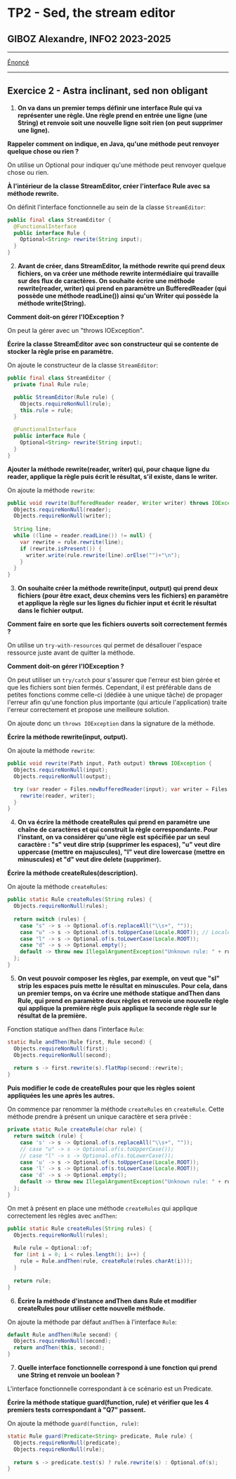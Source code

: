 # TP2 - Sed, the stream editor
## GIBOZ Alexandre, INFO2 2023-2025
***

[Énoncé](https://www-igm.univ-mlv.fr/ens/IR/IR2/2023-2024/JavaAvance/td02.php)
***

## Exercice 2 - Astra inclinant, sed non obligant

1. **On va dans un premier temps définir une interface Rule qui va représenter une règle. 
    Une règle prend en entrée une ligne (une String) et renvoie soit une nouvelle ligne soit rien (on peut supprimer une ligne).**

**Rappeler comment on indique, en Java, qu'une méthode peut renvoyer quelque chose ou rien ?**

On utilise un Optional<T> pour indiquer qu'une méthode peut renvoyer quelque chose ou rien.

**À l'intérieur de la classe StreamEditor, créer l'interface Rule avec sa méthode rewrite.**

On définit l'interface fonctionnelle au sein de la classe `StreamEditor`:
```java
public final class StreamEditor {
  @FunctionalInterface
  public interface Rule {
    Optional<String> rewrite(String input);
  }
}
```

2. **Avant de créer, dans StreamEditor, la méthode rewrite qui prend deux fichiers, on va créer une méthode rewrite intermédiaire qui travaille sur des flux de caractères. 
    On souhaite écrire une méthode rewrite(reader, writer) qui prend en paramètre un BufferedReader (qui possède une méthode readLine()) ainsi qu'un Writer qui possède la méthode write(String).**

**Comment doit-on gérer l'IOException ?**

On peut la gérer avec un "throws IOException".

**Écrire la classe StreamEditor avec son constructeur qui se contente de stocker la règle prise en paramètre.**

On ajoute le constructeur de la classe `StreamEditor`:
```java
public final class StreamEditor {
  private final Rule rule;

  public StreamEditor(Rule rule) {
    Objects.requireNonNull(rule);
    this.rule = rule;
  }

  @FunctionalInterface
  public interface Rule {
    Optional<String> rewrite(String input);
  }
}
```


**Ajouter la méthode rewrite(reader, writer) qui, pour chaque ligne du reader, applique la règle puis écrit le résultat, s'il existe, dans le writer.**

On ajoute la méthode `rewrite`:
```java
public void rewrite(BufferedReader reader, Writer writer) throws IOException {
  Objects.requireNonNull(reader);
  Objects.requireNonNull(writer);
  
  String line;
  while ((line = reader.readLine()) != null) {
    var rewrite = rule.rewrite(line);
    if (rewrite.isPresent()) {
      writer.write(rule.rewrite(line).orElse("")+"\n");
    }
  }
}
```

3. **On souhaite créer la méthode rewrite(input, output) qui prend deux fichiers (pour être exact, deux chemins vers les fichiers) en paramètre et applique la règle sur les lignes du fichier input et écrit le résultat dans le fichier output.**

**Comment faire en sorte que les fichiers ouverts soit correctement fermés ?**

On utilise un `try-with-resources` qui permet de désallouer l'espace ressource juste avant de quitter la méthode.

**Comment doit-on gérer l'IOException ?**

On peut utiliser un `try/catch` pour s'assurer que l'erreur est bien gérée et que les fichiers sont bien fermés. 
Cependant, il est préférable dans de petites fonctions comme celle-ci (dédiée à une unique tâche) de propager l'erreur afin qu'une fonction plus importante (qui articule l'application)
traite l'erreur correctement et propose une meilleure solution. 

On ajoute donc un `throws IOException` dans la signature de la méthode.

**Écrire la méthode rewrite(input, output).**

On ajoute la méthode `rewrite`:
```java
public void rewrite(Path input, Path output) throws IOException {
  Objects.requireNonNull(input);
  Objects.requireNonNull(output);

  try (var reader = Files.newBufferedReader(input); var writer = Files.newBufferedWriter(output)) {
    rewrite(reader, writer);
  }
}
```

4. **On va écrire la méthode createRules qui prend en paramètre une chaîne de caractères et qui construit la règle correspondante.
   Pour l'instant, on va considérer qu'une règle est spécifiée par un seul caractère :
   "s" veut dire strip (supprimer les espaces),
   "u" veut dire uppercase (mettre en majuscules),
   "l" veut dire lowercase (mettre en minuscules) et
   "d" veut dire delete (supprimer).**

**Écrire la méthode createRules(description).**

On ajoute la méthode `createRules`:
```java
public static Rule createRules(String rules) {
  Objects.requireNonNull(rules);
  
  return switch (rules) {
    case "s" -> s -> Optional.of(s.replaceAll("\\s+", ""));
    case "u" -> s -> Optional.of(s.toUpperCase(Locale.ROOT)); // Locale.ROOT to avoid turkish letters etc
    case "l" -> s -> Optional.of(s.toLowerCase(Locale.ROOT));
    case "d" -> s -> Optional.empty();
    default -> throw new IllegalArgumentException("Unknown rule: " + rules);
  };
}
```

5. **On veut pouvoir composer les règles, par exemple, on veut que "sl" strip les espaces puis mette le résultat en minuscules. 
    Pour cela, dans un premier temps, on va écrire une méthode statique andThen dans Rule, qui prend en paramètre deux règles et renvoie une nouvelle règle qui applique la première règle puis applique la seconde règle sur le résultat de la première.**

Fonction statique `andThen` dans l'interface `Rule`:
```java
static Rule andThen(Rule first, Rule second) {
  Objects.requireNonNull(first);
  Objects.requireNonNull(second);
  
  return s -> first.rewrite(s).flatMap(second::rewrite);
}
```

**Puis modifier le code de createRules pour que les règles soient appliquées les une après les autres.**

On commence par renommer la méthode `createRules` en `createRule`. Cette méthode prendre à présent un unique caractère et sera privée :
```java
private static Rule createRule(char rule) {
  return switch (rule) {
    case 's' -> s -> Optional.of(s.replaceAll("\\s+", ""));
    // case "u" -> s -> Optional.of(s.toUpperCase());
    // case "l" -> s -> Optional.of(s.toLowerCase());
    case 'u' -> s -> Optional.of(s.toUpperCase(Locale.ROOT));
    case 'l' -> s -> Optional.of(s.toLowerCase(Locale.ROOT));
    case 'd' -> s -> Optional.empty();
    default -> throw new IllegalArgumentException("Unknown rule: " + rule);
  };
}
```

On met à présent en place une méthode `createRules` qui applique correctement les règles avec `andThen`:
```java
public static Rule createRules(String rules) {
  Objects.requireNonNull(rules);
  
  Rule rule = Optional::of;
  for (int i = 0; i < rules.length(); i++) {
    rule = Rule.andThen(rule, createRule(rules.charAt(i)));
  }
  
  return rule;
}
```

6. **Écrire la méthode d'instance andThen dans Rule et modifier createRules pour utiliser cette nouvelle méthode.**

On ajoute la méthode par défaut `andThen` à l'interface `Rule`:
```java
default Rule andThen(Rule second) {
  Objects.requireNonNull(second);
  return andThen(this, second);
}
```

7. **Quelle interface fonctionnelle correspond à une fonction qui prend une String et renvoie un boolean ?**

L'interface fonctionnelle correspondant à ce scénario est un Predicate<String>.

**Écrire la méthode statique guard(function, rule) et vérifier que les 4 premiers tests correspondant à "Q7" passent.**

On ajoute la méthode `guard(function, rule)`:
```java
static Rule guard(Predicate<String> predicate, Rule rule) {
  Objects.requireNonNull(predicate);
  Objects.requireNonNull(rule);
  
  return s -> predicate.test(s) ? rule.rewrite(s) : Optional.of(s);
}
```
